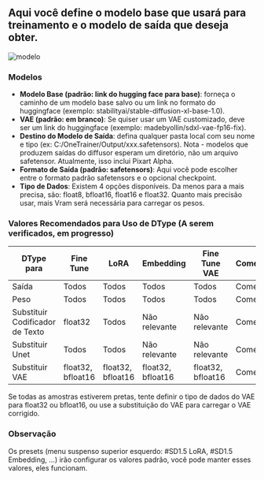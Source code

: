 ## Aqui você define o modelo base que usará para treinamento e o modelo de saída que deseja obter.

![modelo](https://github.com/Nerogar/OneTrainer/assets/132208482/ea3f29ea-e576-4d09-9c9a-ffe1ac320fb5)

### Modelos

- **Modelo Base (padrão: link do hugging face para base)**: forneça o caminho de um modelo base salvo ou um link no formato do huggingface (exemplo: stabilityai/stable-diffusion-xl-base-1.0).
- **VAE (padrão: em branco)**: Se quiser usar um VAE customizado, deve ser um link do huggingface (exemplo: madebyollin/sdxl-vae-fp16-fix).
- **Destino do Modelo de Saída**: defina qualquer pasta local com seu nome e tipo (ex: C:/OneTrainer/Output/xxx.safetensors). Nota - modelos que produzem saídas do diffusor esperam um diretório, não um arquivo safetensor. Atualmente, isso inclui Pixart Alpha.
- **Formato de Saída (padrão: safetensors)**: Aqui você pode escolher entre o formato padrão safetensors e o opcional checkpoint.
- **Tipo de Dados**: Existem 4 opções disponíveis. Da menos para a mais precisa, são: float8, bfloat16, float16 e float32. Quanto mais precisão usar, mais Vram será necessária para carregar os pesos.

### Valores Recomendados para Uso de DType (A serem verificados, em progresso)

| DType para | Fine Tune | LoRA | Embedding | Fine Tune VAE | Comentário |
|------------|-----------|------|-----------|---------------|------------|
| Saída      | Todos     | Todos| Todos     | Todos         | Comentário |
| Peso       | Todos     | Todos| Todos     | Todos         | Comentário |
| Substituir Codificador de Texto | float32 | Todos | Não relevante | Não relevante | Comentário |
| Substituir Unet | Todos | Todos | Não relevante | Não relevante | Comentário |
| Substituir VAE | float32, bfloat16 | float32, bfloat16 | float32, bfloat16 | float32, bfloat16 | Comentário |

Se todas as amostras estiverem pretas, tente definir o tipo de dados do VAE para float32 ou bfloat16, ou use a substituição do VAE para carregar o VAE corrigido.

### Observação
Os presets (menu suspenso superior esquerdo: #SD1.5 LoRA, #SD1.5 Embedding, ...) irão configurar os valores padrão, você pode manter esses valores, eles funcionam.